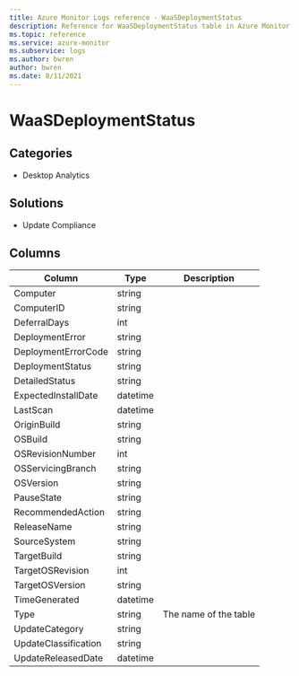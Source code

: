 ```yaml
---
title: Azure Monitor Logs reference - WaaSDeploymentStatus
description: Reference for WaaSDeploymentStatus table in Azure Monitor Logs.
ms.topic: reference
ms.service: azure-monitor
ms.subservice: logs
ms.author: bwren
author: bwren
ms.date: 8/11/2021
---
```


# WaaSDeploymentStatus

 

## Categories

- Desktop Analytics
## Solutions

- Update Compliance




## Columns

|Column|Type|Description|
|---|---|---|
|Computer|string||
|ComputerID|string||
|DeferralDays|int||
|DeploymentError|string||
|DeploymentErrorCode|string||
|DeploymentStatus|string||
|DetailedStatus|string||
|ExpectedInstallDate|datetime||
|LastScan|datetime||
|OriginBuild|string||
|OSBuild|string||
|OSRevisionNumber|int||
|OSServicingBranch|string||
|OSVersion|string||
|PauseState|string||
|RecommendedAction|string||
|ReleaseName|string||
|SourceSystem|string||
|TargetBuild|string||
|TargetOSRevision|int||
|TargetOSVersion|string||
|TimeGenerated|datetime||
|Type|string|The name of the table|
|UpdateCategory|string||
|UpdateClassification|string||
|UpdateReleasedDate|datetime||
